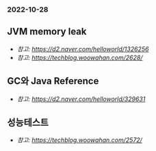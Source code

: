 ### 2022-10-28

## JVM memory leak
- *참고: https://d2.naver.com/helloworld/1326256*
- *참고: https://techblog.woowahan.com/2628/*

## GC와 Java Reference
- *참고: https://d2.naver.com/helloworld/329631*

## 성능테스트
- *참고: https://techblog.woowahan.com/2572/*
